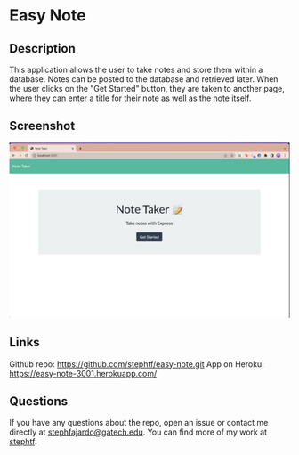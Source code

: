 # Easy Note

## Description

This application allows the user to take notes and store them within a database. Notes can be posted to the database and retrieved later. When the user clicks on the "Get Started" button, they are taken to another page, where they can enter a title for their note as well as the note itself. 

## Screenshot
![screenshot of the application](public/assets/screenshot.png)

## Links 
Github repo: https://github.com/stephtf/easy-note.git
App on Heroku: https://easy-note-3001.herokuapp.com/ 

## Questions 

If you have any questions about the repo, open an issue or contact me directly at stephfajardo@gatech.edu. You can find more of my work at [stephtf](https://github.com/stephtf/).
